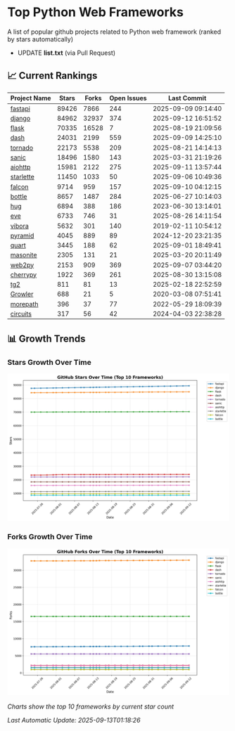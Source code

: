 # Top Python Web Frameworks
A list of popular github projects related to Python web framework (ranked by stars automatically)

* UPDATE **list.txt** (via Pull Request)

## 📈 Current Rankings

| Project Name | Stars | Forks | Open Issues | Last Commit |
| ------------ | ----- | ----- | ----------- | ----------- |
| [fastapi](https://github.com/fastapi/fastapi) | 89426 | 7866 | 244 | 2025-09-09 09:14:40 |
| [django](https://github.com/django/django) | 84962 | 32937 | 374 | 2025-09-12 16:51:52 |
| [flask](https://github.com/pallets/flask) | 70335 | 16528 | 7 | 2025-08-19 21:09:56 |
| [dash](https://github.com/plotly/dash) | 24031 | 2199 | 559 | 2025-09-09 14:25:10 |
| [tornado](https://github.com/tornadoweb/tornado) | 22173 | 5538 | 209 | 2025-08-21 14:14:13 |
| [sanic](https://github.com/sanic-org/sanic) | 18496 | 1580 | 143 | 2025-03-31 21:19:26 |
| [aiohttp](https://github.com/aio-libs/aiohttp) | 15981 | 2122 | 275 | 2025-09-11 13:57:44 |
| [starlette](https://github.com/Kludex/starlette) | 11450 | 1033 | 50 | 2025-09-06 10:49:36 |
| [falcon](https://github.com/falconry/falcon) | 9714 | 959 | 157 | 2025-09-10 04:12:15 |
| [bottle](https://github.com/bottlepy/bottle) | 8657 | 1487 | 284 | 2025-06-27 10:14:03 |
| [hug](https://github.com/hugapi/hug) | 6894 | 388 | 186 | 2023-06-30 13:14:01 |
| [eve](https://github.com/pyeve/eve) | 6733 | 746 | 31 | 2025-08-26 14:11:54 |
| [vibora](https://github.com/vibora-io/vibora) | 5632 | 301 | 140 | 2019-02-11 10:54:12 |
| [pyramid](https://github.com/Pylons/pyramid) | 4045 | 889 | 89 | 2024-12-20 23:21:35 |
| [quart](https://github.com/pallets/quart) | 3445 | 188 | 62 | 2025-09-01 18:49:41 |
| [masonite](https://github.com/MasoniteFramework/masonite) | 2305 | 131 | 21 | 2025-03-20 20:11:49 |
| [web2py](https://github.com/web2py/web2py) | 2153 | 909 | 369 | 2025-09-07 03:44:20 |
| [cherrypy](https://github.com/cherrypy/cherrypy) | 1922 | 369 | 261 | 2025-08-30 13:15:08 |
| [tg2](https://github.com/TurboGears/tg2) | 811 | 81 | 13 | 2025-02-18 22:52:59 |
| [Growler](https://github.com/pyGrowler/Growler) | 688 | 21 | 5 | 2020-03-08 07:51:41 |
| [morepath](https://github.com/morepath/morepath) | 396 | 37 | 77 | 2022-05-29 18:09:39 |
| [circuits](https://github.com/circuits/circuits) | 317 | 56 | 42 | 2024-04-03 22:38:28 |

## 📊 Growth Trends

### Stars Growth Over Time
![Stars Chart](charts/stars_chart.jpg)

### Forks Growth Over Time
![Forks Chart](charts/forks_chart.jpg)

*Charts show the top 10 frameworks by current star count*


*Last Automatic Update: 2025-09-13T01:18:26*